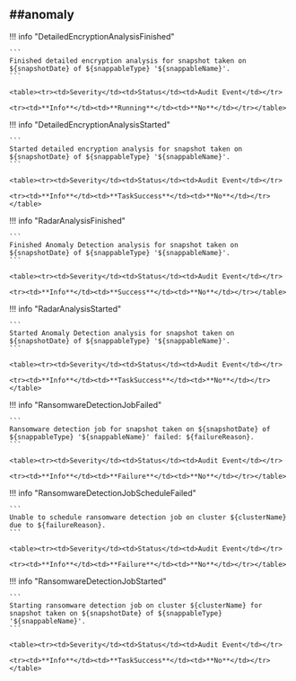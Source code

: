 ##anomaly
----

!!! info "DetailedEncryptionAnalysisFinished"

    ```
    Finished detailed encryption analysis for snapshot taken on ${snapshotDate} of ${snappableType} '${snappableName}'.
    ```

    <table><tr><td>Severity</td><td>Status</td><td>Audit Event</td></tr>

    <tr><td>**Info**</td><td>**Running**</td><td>**No**</td></tr></table>


!!! info "DetailedEncryptionAnalysisStarted"

    ```
    Started detailed encryption analysis for snapshot taken on ${snapshotDate} of ${snappableType} '${snappableName}'.
    ```

    <table><tr><td>Severity</td><td>Status</td><td>Audit Event</td></tr>

    <tr><td>**Info**</td><td>**TaskSuccess**</td><td>**No**</td></tr></table>


!!! info "RadarAnalysisFinished"

    ```
    Finished Anomaly Detection analysis for snapshot taken on ${snapshotDate} of ${snappableType} '${snappableName}'.
    ```

    <table><tr><td>Severity</td><td>Status</td><td>Audit Event</td></tr>

    <tr><td>**Info**</td><td>**Success**</td><td>**No**</td></tr></table>


!!! info "RadarAnalysisStarted"

    ```
    Started Anomaly Detection analysis for snapshot taken on ${snapshotDate} of ${snappableType} '${snappableName}'.
    ```

    <table><tr><td>Severity</td><td>Status</td><td>Audit Event</td></tr>

    <tr><td>**Info**</td><td>**TaskSuccess**</td><td>**No**</td></tr></table>


!!! info "RansomwareDetectionJobFailed"

    ```
    Ransomware detection job for snapshot taken on ${snapshotDate} of ${snappableType} '${snappableName}' failed: ${failureReason}.
    ```

    <table><tr><td>Severity</td><td>Status</td><td>Audit Event</td></tr>

    <tr><td>**Info**</td><td>**Failure**</td><td>**No**</td></tr></table>


!!! info "RansomwareDetectionJobScheduleFailed"

    ```
    Unable to schedule ransomware detection job on cluster ${clusterName} due to ${failureReason}.
    ```

    <table><tr><td>Severity</td><td>Status</td><td>Audit Event</td></tr>

    <tr><td>**Info**</td><td>**Failure**</td><td>**No**</td></tr></table>


!!! info "RansomwareDetectionJobStarted"

    ```
    Starting ransomware detection job on cluster ${clusterName} for snapshot taken on ${snapshotDate} of ${snappableType} '${snappableName}'.
    ```

    <table><tr><td>Severity</td><td>Status</td><td>Audit Event</td></tr>

    <tr><td>**Info**</td><td>**TaskSuccess**</td><td>**No**</td></tr></table>

